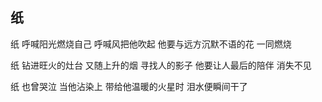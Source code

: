 ## 纸
纸
呼喊阳光燃烧自己
呼喊风把他吹起
他要与远方沉默不语的花
一同燃烧

纸
钻进旺火的灶台
又随上升的烟
寻找人的影子
他要让人最后的陪伴
消失不见

纸
也曾哭泣
当他沾染上
带给他温暖的火星时
泪水便瞬间干了